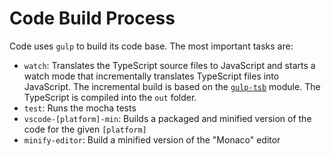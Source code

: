 # Code Build Process

Code uses `gulp` to build its code base. The most important tasks are:

* `watch`: Translates the TypeScript source files to JavaScript and starts a watch mode that incrementally translates TypeScript files into JavaScript. The incremental build is based on the [`gulp-tsb`](https://github.com/jrieken/gulp-tsb) module. The TypeScript is compiled into the `out` folder.
* `test`: Runs the mocha tests
* `vscode-[platform]-min`: Builds a packaged and minified version of the code for the given `[platform]`
* `minify-editor`: Build a minified version of the "Monaco" editor
